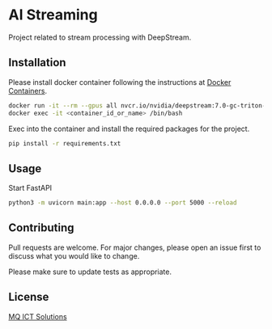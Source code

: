 # AI Streaming 

Project related to stream processing with DeepStream.

## Installation


Please install docker container following the instructions at [Docker Containers](https://docs.nvidia.com/metropolis/deepstream/dev-guide/text/DS_docker_containers.html).

```bash
docker run -it --rm --gpus all nvcr.io/nvidia/deepstream:7.0-gc-triton-devel
docker exec -it <container_id_or_name> /bin/bash
```

Exec into the container and install the required packages for the project.
```bash
pip install -r requirements.txt
```

## Usage
Start FastAPI
```bash
python3 -m uvicorn main:app --host 0.0.0.0 --port 5000 --reload 
```

## Contributing

Pull requests are welcome. For major changes, please open an issue first
to discuss what you would like to change.

Please make sure to update tests as appropriate.

## License

[MQ ICT Solutions](https://mqsolutions.vn/)